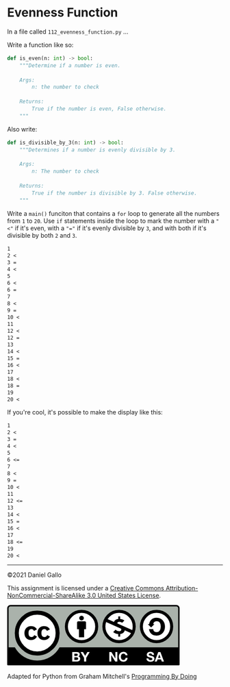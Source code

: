 # Evenness Function

In a file called `112_evenness_function.py` ...

Write a function like so:

```python
def is_even(n: int) -> bool:
    """Determine if a number is even.

    Args:
        n: the number to check
    
    Returns:
        True if the number is even, False otherwise.
    """
```

Also write:

```python
def is_divisible_by_3(n: int) -> bool:
    """Determines if a number is evenly divisible by 3.

    Args:
        n: The number to check
    
    Returns:
        True if the number is divisible by 3. False otherwise.
    """
```
Write a `main()` funciton that contains a `for` loop to generate all the numbers from `1` to `20`. Use `if` statements inside the loop to mark the number with a `"<"` if it's even, with a `"="` if it's evenly divisible by `3`, and with both if it's divisible by both `2` and `3`.

```
1
2 <
3 =
4 <
5
6 <
6 =
7
8 <
9 =
10 <
11
12 <
12 =
13
14 <
15 =
16 <
17
18 <
18 =
19
20 <
```

If you're cool, it's possible to make the display like this:
```
1
2 <
3 =
4 <
5
6 <=
7
8 <
9 =
10 <
11
12 <=
13
14 <
15 =
16 <
17
18 <=
19
20 <

```
---


©2021 Daniel Gallo


This assignment is licensed under a
[Creative Commons Attribution-NonCommercial-ShareAlike 3.0 United States License](https://creativecommons.org/licenses/by-nc-sa/3.0/us/deed.en_US).  

![Creative Commons License](images/by-nc-sa.png)


Adapted for Python from Graham Mitchell's [Programming By Doing](https://programmingbydoing.com/)